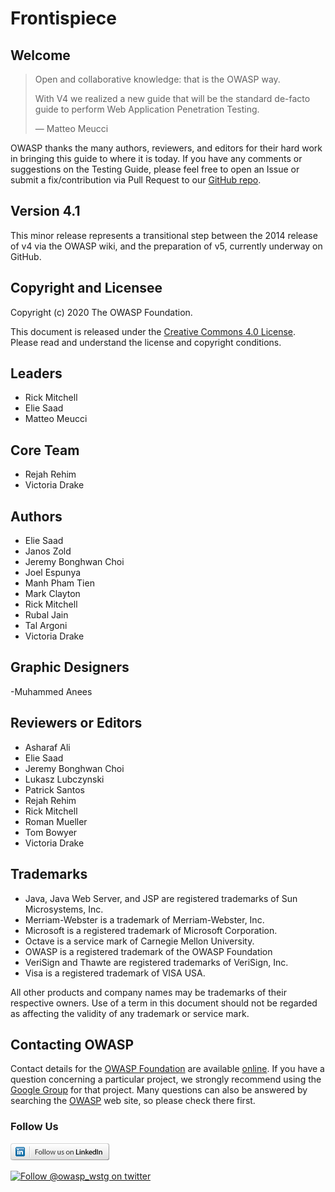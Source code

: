 # Frontispiece

## Welcome

> Open and collaborative knowledge: that is the OWASP way.
>
> With V4 we realized a new guide that will be the standard de-facto guide to perform Web Application Penetration Testing.
>
> — Matteo Meucci

OWASP thanks the many authors, reviewers, and editors for their hard work in bringing this guide to where it is today. If you have any comments or suggestions on the Testing Guide, please feel free to open an Issue or submit a fix/contribution via Pull Request to our [GitHub repo](https://github.com/OWASP/wstg/).

## Version 4.1

This minor release represents a transitional step between the 2014 release of v4 via the OWASP wiki, and the preparation of v5, currently underway on GitHub.

## Copyright and Licensee

Copyright (c) 2020 The OWASP Foundation.

This document is released under the [Creative Commons 4.0 License](https://creativecommons.org/licenses/by-sa/4.0/). Please read and understand the license and copyright conditions.

## Leaders

- Rick Mitchell
- Elie Saad
- Matteo Meucci

## Core Team

- Rejah Rehim
- Victoria Drake

## Authors

- Elie Saad
- Janos Zold
- Jeremy Bonghwan Choi
- Joel Espunya
- Manh Pham Tien
- Mark Clayton
- Rick Mitchell
- Rubal Jain
- Tal Argoni
- Victoria Drake

## Graphic Designers

-Muhammed Anees

## Reviewers or Editors

- Asharaf Ali
- Elie Saad
- Jeremy Bonghwan Choi
- Lukasz Lubczynski
- Patrick Santos
- Rejah Rehim
- Rick Mitchell
- Roman Mueller
- Tom Bowyer
- Victoria Drake

## Trademarks

- Java, Java Web Server, and JSP are registered trademarks of Sun Microsystems, Inc.
- Merriam-Webster is a trademark of Merriam-Webster, Inc.
- Microsoft is a registered trademark of Microsoft Corporation.
- Octave is a service mark of Carnegie Mellon University.
- OWASP is a registered trademark of the OWASP Foundation
- VeriSign and Thawte are registered trademarks of VeriSign, Inc.
- Visa is a registered trademark of VISA USA.

All other products and company names may be trademarks of their respective owners. Use of a term in this document should not be regarded as affecting the validity of any trademark or service mark.

## Contacting OWASP

Contact details for the [OWASP Foundation](https://owasp.org/) are available [online](https://owasp.org/contact/). If you have a question concerning a particular project, we strongly recommend using the [Google Group](https://groups.google.com/a/owasp.org/forum/) for that project. Many questions can also be answered by searching the [OWASP](https://owasp.org/) web site, so please check there first.

### Follow Us

[![Follow OWASP on LinkedIn](images/follow_badge.png)](https://www.linkedin.com/company/owasp/)

[![Follow @owasp_wstg on twitter](https://img.shields.io/twitter/follow/owasp_wstg?style=social)](https://twitter.com/owasp_wstg)
